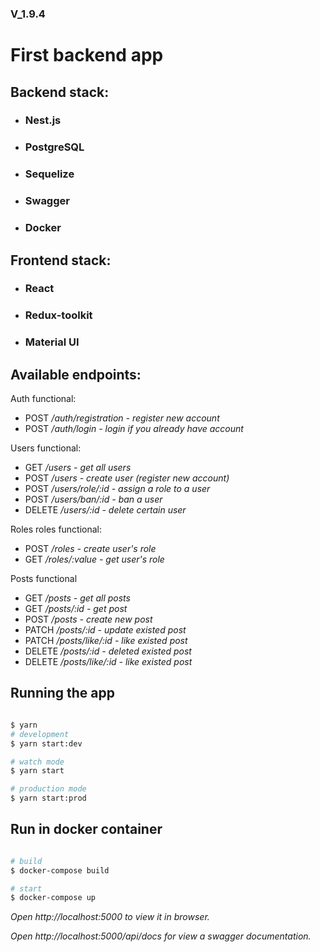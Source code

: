 ### V_1.9.4

# First backend app


## Backend stack:
* ### Nest.js
* ### PostgreSQL
* ### Sequelize
* ### Swagger
* ### Docker


## Frontend stack:
* ### React
* ### Redux-toolkit
* ### Material UI


## Available endpoints:


Auth functional:
- POST */auth/registration - register new account*
- POST */auth/login - login if you already have account*

Users functional:
- GET */users - get all users*
- POST */users - create user (register new account)*
- POST */users/role/:id - assign a role to a user*
- POST */users/ban/:id - ban a user*
- DELETE */users/:id - delete certain user*

Roles roles functional:
- POST */roles - create user's role*
- GET */roles/:value - get user's role*


Posts functional
- GET */posts - get all posts*
- GET */posts/:id - get post*
- POST */posts - create new post*
- PATCH */posts/:id - update existed post*
- PATCH */posts/like/:id - like existed post*
- DELETE */posts/:id - deleted existed post*
- DELETE */posts/like/:id - like existed post*



## Running the app

```bash

$ yarn
# development
$ yarn start:dev

# watch mode
$ yarn start

# production mode
$ yarn start:prod
```

## Run in docker container

```bash

# build
$ docker-compose build

# start
$ docker-compose up

```

*Open http://localhost:5000 to view it in browser.*

*Open *http://localhost:5000/api/docs* for view a swagger documentation.*
